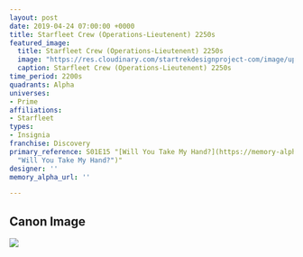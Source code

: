 ```yaml
---
layout: post
date: 2019-04-24 07:00:00 +0000
title: Starfleet Crew (Operations-Lieutenent) 2250s
featured_image:
  title: Starfleet Crew (Operations-Lieutenent) 2250s
  image: "https://res.cloudinary.com/startrekdesignproject-com/image/upload/v1556138554/StarfleetCrew_Operations-Lt-2250s.png"
  caption: Starfleet Crew (Operations-Lieutenent) 2250s
time_period: 2200s
quadrants: Alpha
universes:
- Prime
affiliations:
- Starfleet
types:
- Insignia
franchise: Discovery
primary_reference: S01E15 "[Will You Take My Hand?](https://memory-alpha.fandom.com/wiki/Will_You_Take_My_Hand%3F
  "Will You Take My Hand?")"
designer: ''
memory_alpha_url: ''

---
```

## Canon Image

![](https://res.cloudinary.com/startrekdesignproject-com/image/upload/v1556138554/DSC-1x15-EngineeringLieutenant2250s.jpg)